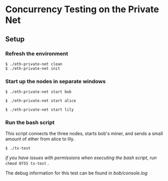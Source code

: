 # Concurrency Testing on the Private Net

## Setup

### Refresh the environment

```
$ ./eth-private-net clean
$ ./eth-private-net init
```

### Start up the nodes in separate windows

```
$ ./eth-private-net start bob
```

```
$ ./eth-private-net start alice
```

```
$ ./eth-private-net start lily
```

### Run the bash script

This script connects the three nodes, starts bob's miner, and sends a small amount of ether from alice to lily.

```
$ ./tx-test
```

_if you have issues with permissions when executing the bash script, run_ `chmod 0755 tx-test` .

The debug information for this test can be found in _bob/console.log_
